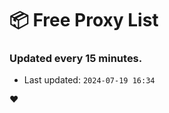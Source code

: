 # :package: Free Proxy List
### Updated every 15 minutes.

- Last updated: `2024-07-19 16:34`

:heart:
